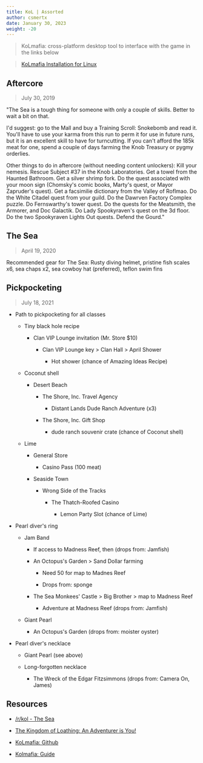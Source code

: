 ```yaml
---
title: KoL | Assorted
author: csmertx
date: January 30, 2023
weight: -20
---
```


> KoLmafia: cross-platform desktop tool to interface with the game in the links below

> [KoLmafia Installation for Linux](/Linux/Code/java)

## Aftercore

> July 30, 2019

"The Sea is a tough thing for someone with only a couple of skills. Better to wait a bit on that.

I'd suggest: go to the Mall and buy a Training Scroll: Snokebomb and read it. You'll have to use your karma from this run to perm it for use in future runs, but it is an excellent skill to have for turncutting. If you can't afford the 185k meat for one, spend a couple of days farming the Knob Treasury or pygmy orderlies.

Other things to do in aftercore (without needing content unlockers): Kill your nemesis. Rescue Subject #37 in the Knob Laboratories. Get a towel from the Haunted Bathroom. Get a silver shrimp fork. Do the quest associated with your moon sign (Chomsky's comic books, Marty's quest, or Mayor Zapruder's quest). Get a facsimilie dictionary from the Valley of Roflmao. Do the White Citadel quest from your guild. Do the Dawrven Factory Complex puzzle. Do Fernswarthy's tower quest. Do the quests for the Meatsmith, the Armorer, and Doc Galactik. Do Lady Spookyraven's quest on the 3d floor. Do the two Spookyraven Lights Out quests. Defend the Gourd."

## The Sea

> April 19, 2020

Recommended gear for The Sea: Rusty diving helmet, pristine fish scales x6, sea chaps x2, sea cowboy hat (preferred), teflon swim fins

## Pickpocketing

> July 18, 2021

- Path to pickpocketing for all classes

    - Tiny black hole recipe

        - Clan VIP Lounge invitation (Mr. Store $10)

            - Clan VIP Lounge key > Clan Hall > April Shower

                - Hot shower (chance of Amazing Ideas Recipe)

    - Coconut shell

        - Desert Beach

            - The Shore, Inc. Travel Agency

                - Distant Lands Dude Ranch Adventure (x3)

            - The Shore, Inc. Gift Shop

                - dude ranch souvenir crate (chance of Coconut shell)

    - Lime

        - General Store

            - Casino Pass (100 meat)

        - Seaside Town

            - Wrong Side of the Tracks

                - The Thatch-Roofed Casino

                    - Lemon Party Slot (chance of Lime)

- Pearl diver's ring

    - Jam Band

        - If access to Madness Reef, then (drops from: Jamfish)

        - An Octopus's Garden > Sand Dollar farming

            - Need 50 for map to Madnes Reef

            - Drops from: sponge

        - The Sea Monkees' Castle > Big Brother > map to Madness Reef

            - Adventure at Madness Reef (drops from: Jamfish)

    - Giant Pearl

        - An Octopus's Garden (drops from: moister oyster)

- Pearl diver's necklace

    - Giant Pearl (see above)

    - Long-forgotten necklace

        - The Wreck of the Edgar Fitzsimmons (drops from: Camera On, James)

## Resources

- [/r/kol - The Sea](https://www.reddit.com/r/kol/comments/7p8vet/comment/dsfm59k/)

- [The Kingdom of Loathing: An Adventurer is You!](https://www.kingdomofloathing.com)

- [KoLmafia: Github](https://github.com/kolmafia/kolmafia)

- [Kolmafia: Guide](https://wiki.kolmafia.us/index.php?title=KoLmafia_Guide)